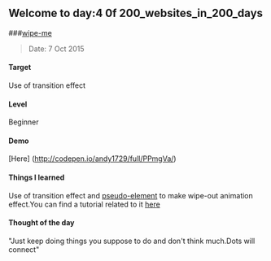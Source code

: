 ## Welcome to day:4 0f 200_websites_in_200_days
###[wipe-me](http://codepen.io/andy1729/full/PPmgVa/)
> Date: 7 Oct 2015

#### Target
  Use of transition effect

#### Level
  Beginner

#### Demo
  [Here] (http://codepen.io/andy1729/full/PPmgVa/)

#### Things I learned
  Use of transition effect and [pseudo-element](http://www.w3schools.com/css/css_pseudo_elements.asp) to make wipe-out animation effect.You can find a tutorial related to it [here](http://tympanus.net/codrops/2013/05/22/examples-of-pseudo-elements-animations-and-transitions/)

#### Thought of the day
  "Just keep doing things you suppose to do and don't think much.Dots will connect"
